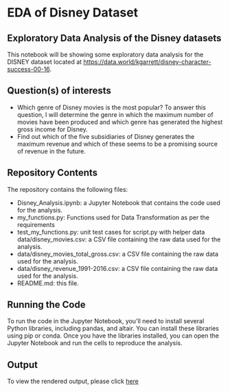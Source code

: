 # EDA of Disney Dataset
## Exploratory Data Analysis of the Disney datasets
This notebook will be showing some exploratory data analysis for the DISNEY dataset located at https://data.world/kgarrett/disney-character-success-00-16.
## Question(s) of interests
* Which genre of Disney movies is the most popular? To answer this question, I will determine the genre in which the maximum number of movies have been produced and which genre has generated the highest gross income for Disney.
* Find out which of the five subsidiaries of Disney generates the maximum revenue and which of these seems to be a promising source of revenue in the future.
## Repository Contents
The repository contains the following files: 
* Disney_Analysis.ipynb: a Jupyter Notebook that contains the code used for the analysis.
* my_functions.py: Functions used for Data Transformation as per the requirements
* test_my_functions.py: unit test cases for script.py with helper data data/disney_movies.csv: a CSV file containing the raw data used for the analysis.
* data/disney_movies_total_gross.csv: a CSV file containing the raw data used for the analysis.
* data/disney_revenue_1991-2016.csv:  a CSV file containing the raw data used for the analysis.
* README.md: this file.
## Running the Code
To run the code in the Jupyter Notebook, you'll need to install several Python libraries, including pandas, and altair. You can install these libraries using pip or conda. Once you have the libraries installed, you can open the Jupyter Notebook and run the cells to reproduce the analysis.
## Output
To view the rendered output, please click [here](https://pages.github.com/)
